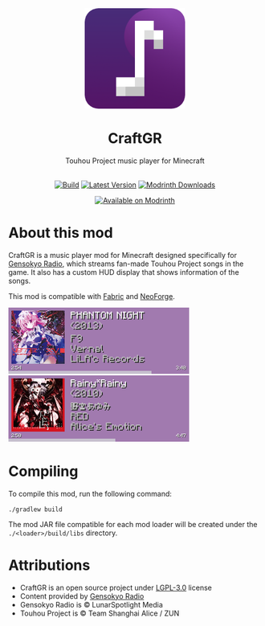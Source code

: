 <div align="center">
<img src="https://raw.githubusercontent.com/KabanFriends/creation/master/images/craftgr/logo_256.png" alt="CraftGR" width="200" height="200">
<h1>CraftGR</h1>
Touhou Project music player for Minecraft
<br><br>

[![Build](https://github.com/KabanFriends/CraftGR/actions/workflows/build.yml/badge.svg?branch=master)](https://github.com/KabanFriends/CraftGR/actions/workflows/build.yml)
[![Latest Version](https://img.shields.io/modrinth/v/lKYr4L6w)](https://modrinth.com/mod/craftgr/version/latest)
[![Modrinth Downloads](https://img.shields.io/modrinth/dt/lKYr4L6w)](https://modrinth.com/mod/craftgr/)

[![Available on Modrinth](https://cdn.jsdelivr.net/npm/@intergrav/devins-badges@3/assets/compact/available/modrinth_vector.svg)](https://modrinth.com/mod/craftgr/)

</div>

# About this mod
CraftGR is a music player mod for Minecraft designed specifically for [Gensokyo Radio](https://gensokyoradio.net/),
which streams fan-made Touhou Project songs in the game. It also has a custom HUD display that shows information of the songs.

This mod is compatible with [Fabric](https://fabricmc.net/) and [NeoForge](https://neoforged.net/).

![HUD Preview 1](https://github.com/KabanFriends/creation/blob/master/images/craftgr/song_1.png)
![HUD Preview 2](https://github.com/KabanFriends/creation/blob/master/images/craftgr/song_2.png)

# Compiling
To compile this mod, run the following command:
```shell
./gradlew build
```
The mod JAR file compatible for each mod loader will be created under the `./<loader>/build/libs` directory.

# Attributions
- CraftGR is an open source project under [LGPL-3.0](https://github.com/KabanFriends/CraftGR/blob/master/LICENSE) license
- Content provided by [Gensokyo Radio](https://gensokyoradio.net/)
- Gensokyo Radio is © LunarSpotlight Media
- Touhou Project is © Team Shanghai Alice / ZUN
